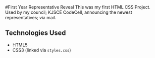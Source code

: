 #First Year Representative Reveal
This was my first HTML CSS Project. 
Used by my council; KJSCE CodeCell, announcing the newest representatives; via mail.


## Technologies Used

- HTML5
- CSS3 (linked via `styles.css`)






